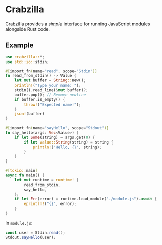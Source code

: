 # Crabzilla

Crabzilla provides a _simple_ interface for running JavaScript modules alongside Rust code.

## Example
```rust
use crabzilla::*;
use std::io::stdin;

#[import_fn(name="read", scope="Stdin")]
fn read_from_stdin() -> Value {
    let mut buffer = String::new();
    println!("Type your name: ");
    stdin().read_line(&mut buffer)?;
    buffer.pop(); // Remove newline
    if buffer.is_empty() {
        throw!("Expected name!");
    }
    json!(buffer)
}

#[import_fn(name="sayHello", scope="Stdout")]
fn say_hello(args: Vec<Value>) {
    if let Some(string) = args.get(0) {
        if let Value::String(string) = string {
            println!("Hello, {}", string);
        }
    }
}

#[tokio::main]
async fn main() {
    let mut runtime = runtime! {
        read_from_stdin,
        say_hello,
    };
    if let Err(error) = runtime.load_module("./module.js").await {
        eprintln!("{}", error);
    }
}
```

In `module.js`:

```js
const user = Stdin.read();
Stdout.sayHello(user);
```
